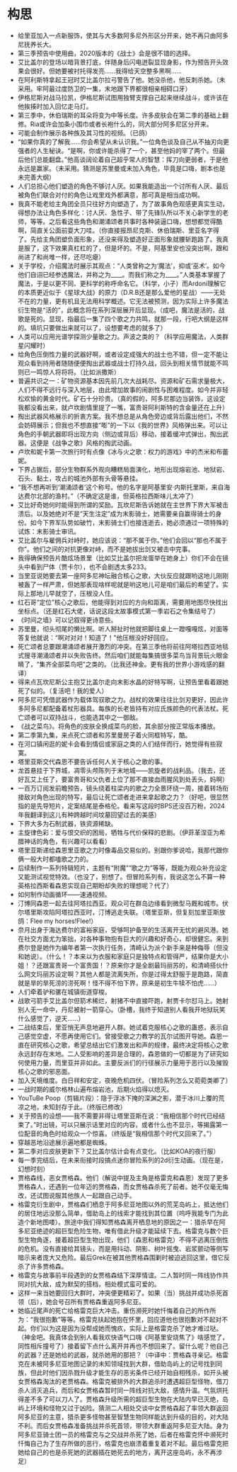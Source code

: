 # 构思

- 给里亚加入一点新服饰，使其与大多数阿多尼外形区分开来，她不再只由阿多尼抚养长大。
- 第三季预告中使用曲，2020版本的《战士》会是很不错的选择。
- 艾比盖尔的登场以暗背景打底，伴随身后闪电迸裂显现身影，作为预告开头效果会很好。但她要被衬托得发亮……我得给天空整多黑啊……
- 在阿利斯特拿起王冠时艾比盖尔拉弓警告了他。她没杀他，他反刺杀她。（未采用。牢阿最过度防卫的一集，末地跟下界都很相亲相碍口牙）
- 伊格尼斯对战马拉凯，伊格尼斯试图用独臂支撑自己起来继续战斗，或许该在他挨揍时加入回忆走马灯。
- 第三季中，休伯瑞斯的耳朵将变为中等长度。许多皮肤会在第二季的基础上翻修。Ria或许会加条小围巾或者长袍什么的，同大部分阿多尼区分开来。
- 可能会制作展示各种族及其习性的视频。（已鸽）
- “如果你真的了解我……你会希望从未认识我。”一位角色谈及自己从不抽刃向更强者的人生秘诀。“是啊，你或许能杀得了一个，甚至他妈的宰了两个。但最后他们总能翻盘。”他高谈阔论着自己超乎常人的智慧：挥刀向更弱者，于是他永远是赢家。（未采用。猜测是苏里曼或未加入角色，毕竟是口嗨，剧本也是未完善大纲）
- 人们总担心他们塑造的角色不够讨人厌。如果我能造出一个讨所有人厌、最后被角色们联合对付的角色让戏里戏外都满意，那可真是相当成功啊。
- 我真不能老给主角团全员只往好方向塑造了，为了故事角色观感更真实生动，得想办法让角色多样化：讨人厌、急性子、带了先锋队所以不关心新学生的老师，等等。之后看这些角色和潮涌颂者共事时各种装逼口嗨，想想都觉得酷啊，简直关公面前耍大刀哇。（你直接报昂尼克斯、休伯瑞斯、里亚名字得了。先给主角团塑负面形象，还没来得及塑造好正面形象就腰斩跑路了。我真是服了，这下效果真杠杠的了，但是坏的。不是，阿基里安也没突出啊，跟和尚进了和尚堆一样，还尽吃瘪）
- 关于学校，介绍魔法时展示其观点：“人类曾称之为‘魔法’，抑或‘巫术’。如今他们自诩已经参透魔法，并称之为____。而我们称之为____。”人类基本掌握了魔法，于是以更不同、更科学的称呼命名它。（科学，小子）而Ardoni理解它的本质更近似于《星球大战》的原力（D.R.B还是那么爱他的星战）——无处不在的力量，更有机且无法用科学概述。它无法被预测，因为实际上许多魔法衍生物是“活的”，此概念将在系列深层展开后显现。（成吧，魔法是活的，战歌是死的。显现，指最后一集了四个歌之力共鸣，就那一段，行吧大纲是这样的。填坑只要做出来就可以了，设想要考虑的就多了）
- 人类可以应用光谱学探测少量歌之力。声波之类的？（科学应用魔法，人类群星闪耀时）
- 给角色压倒性力量的武器好啊，或者设定成强大的战士也不错，但一定不能让观众看到持用者随随便便掏出武器或战士打持久战，回头到相关情节就能不鸣则已一鸣惊人将将将。（比如派撒斯）
- 普遍共识之一：矿物资源基本因先前几次大战耗尽。资源和矿石需求量极大，人们不得不远行与深入地层，由此增加故事的闹剧性与困难程度。如今并非轻松欢愉的黄金时代。矿石十分珍贵。（真的假的，阿多尼那边当装饰，这设定我都没看出来，就卢坎剧情里提了一嘴，富贵哥阿利斯特的含金量还在上升）
- 掏出武器风格展示的折衷方案。我不想总是从角色旁边或背后露出他们，不然会妨碍展示；但我也不想直接“嘭”的一下以《我的世界》风格弹出来。可以让角色的手朝武器即将出现方向（侧边或背后）移动，接着缓冲式弹出，掏出武器。这便是《战争之歌》风格的掏武动画。
- 卢坎和妮卡第一次旅行时有点像《冰与火之歌：权力的游戏》中的杰米和布蕾妮。
- 下界占据后，部分生物群系外观向糟糕局面演化，地形出现熔岩池、地狱岩、石头、黏土，攻占的城池外部有头骨等悬挂。
- “我不想再听到‘潮涌颂者’这个称号。他的名字是阿基里安·内斯托里斯，来自海达费尔北部的渔村。”（不确定这是谁，但英格拉西斯味儿太冲了）
- 艾比好奇她何时能得到所谓的奖励。瓦坎尼斯告诉她就在主世界下界大军被击溃后。以及她绝对不是“天生注定”成为末影骑士，她需要亲自赢得骑士的身份。如今下界军队势如破竹，末影骑士们也接连逝去，她必须通过一项特殊的试炼：末影骑士审讯。
- 艾比盖尔与雇佣兵对峙时，她应该说：“那不属于你。”他们会回以“那也不属于你”。他们之间的对抗更像对峙，而不是她拔出剑又被击中完事。
- 我得确保预告片酷炫场景里（比如艾比盖尔把龙蛋举在她身上）你们不会在镜头中看到尸体（贾卡尔），也不会剧透太多233。
- 当里亚说她要去第一座阿多尼神坛融合核心之歌，大伙反应就跟哟这地儿刚刚被轰了一样严肃，但她那表现啥样呢就是哟这地儿可是咱们最后的希望了。实际上那地儿早就空了，压根没人住。
- 红石哥“定位”核心之歌后，他能得到对应的方向和距离，需要用地图尽快找出坐标点。（还是红石大佬，话说这段太故事模式第一季岩石之令集结号了）
- 《时间之墙》可以记叙得更诗意些。
- 苏里曼，彻头彻尾的懒比啊。听人掰扯时他就把脚往桌上一蹬嘎嘎炫，对面等答复他就说：“啊对对对！知道了！”他压根没好好回应。
- 死亡颂者总要跟潮涌颂者展开激烈的冲突。在第三季他将前往阿塔拉西亚地毯式搜寻潮涌颂者并以失败告终。然后咱们就能每集搞很多菜鸟当背景玩火眼金睛了，“集齐全部菜鸟吧”之类的。（比我还神金。更有我的世界小游戏感的翻译）
- 得来点瓦坎尼斯公主抱艾比盖尔走向末影水晶的好特写啊，让预告里看着跟她死了似的。（复活吧！我的爱人）
- 阿多尼可凭借武器作为载体驾驭歌之力。战杖的效果往往比剑刃更好，因此许多阿多尼都配备着杖形器具。每族的长老皆持有对应氏族颜色的代表法杖。死亡颂者可以双持战斗，也能选其中之一御敌。
- 《战之菜鸟》。将角色的皮肤全换成菜鸟的脸，其余部分按正常版本播放。
- 第二季第九集，来点死亡颂者和苏里曼房子着火同框特写，酷。
- 在河口镇闲逛的妮卡会看到情侣或家庭之类的人们结伴而行，她觉得有些寂寞。
- 塔里亚斯交代森恩不要告诉任何人关于核心之歌的事。
- 龙首悬挂于下界城，凋零头颅陈列于末地城——凯旋者的战利品。（我去，还好瓦艾上任了，要富贵哥和父仇者上位了那不直接血雨腥风到处丢头，妈啊）
- 一百万订阅发前瞻预告，镜头绕着柱梁内的歌之力全景环绕一周，接着转场衔接敌对角色出现的特写，最后让死亡颂者走进来拿起歌之力？（好吧，很显然指的是先导短片，定案结尾是泰格伦。看来写这段时BPS还没百万粉，2024年我翻译到这儿有种跨越时间坟墓回望过去的美感）
- 下界大多为石制武器，铁资源稀缺。
- 主旋律色彩：爱与恨交织的困局，牺牲与代价保释的悲剧。（伊菲革涅亚为希腊神话的角色，有兴趣可以看看）
- 塔里亚斯递给森恩里亚歌之力时像毒品交易似的。别跟你爹说哈，我那代跟你俩一般大时都嗑歌之力的。
- 后续制作一系列特辑短片，主题有“附魔”“歌之力”等等，既能为观众补充设定又能测试视觉特效。（也没了，别想了。但冒险系列有，我说这怎么不算一种英格拉西斯看森恩实现自己期盼却失败的理想呢？代了）
- 如何制作动画循环——速通视频。
- 汀博同森恩一起去往阿塔拉西亚。观众可在群岛边缘看到微型马厩和城市。伏尔塔里斯攻陷阿塔拉西亚时，汀博逃走失联。（塔里亚斯，但复刻加里亚斯放鸽：Flee my horses!Flee!）
- 奈月出身于海达费尔的富裕家庭，受够呵护备至的生活离开无忧的避风港。她在社交方面尤为笨拙，对各种事物抱有巨大的兴趣和好奇心，却很健忘。来到费尔登是她作为编年者第一次执行任务，清崎认为派个新手来是种侮辱（但没和她说）。（什么！？本来以为衣服和家庭只是独特点和管得严，结果你是大小姐！？还跟富贵哥一个富贵国！？原来你才是全剧最玛丽苏的，和清崎搭伙什么网文玛丽苏设定啊？其他人都是流离失所，你是过得太舒服于是跑路，简直就是旱的旱死涝的涝死啊！怪不得不怕下界，原来是初生牛犊不怕虎……）
- 人们牵着驴和骡在城镇街道穿梭。
- 战歌弓箭手艾比盖尔但箭术稀烂，射猪不中直接吓跑，射贾卡尔怼马上。她射别人无一命中，丹尼被射一箭穿心。（卧槽，我终于知道别人看我开地狱玩笑什么感觉了，逆天……）
- 二战结束后，里亚悄无声息地避开人群。她试着克服核心之歌的蛊惑，表示自己感觉空虚，不愿再使用它们。曾接受歌之力教学的瓦尔试图开导她。森恩一直在研究核心之歌，希望总结出它们激发出和声的规律，最终决定将核心之歌永远封存在末地。二人受影响的差异是合理的，森恩做的一切都是为了研究如何使用力量，而里亚并非如此。主要反派们的行径展示力量用于恶行以及摧毁核心之歌的邪恶面。
- 加入天境维度。白日祥和安定，夜晚危机四伏。（冒险系列怎么又菀菀类卿了）
- 一战时期的威尔格林山遍布熔岩池，后期火焰得以熄灭。
- YouTuBe Poop（剪辑片段）：隐于浮冰下掩的深渊之影，潜于冰川上覆的荒凉之地，未知封存于此。（终版已修改）
- 关于预告的设想——我不需要非得让塔里亚斯在说：“我相信那个时代已经结束了。”时出镜，可以只展示话里对应的内容，或者什么也不显示，等揭露第一位配音的角色时给观众一个惊喜。（终版是“我相信那个时代又回来了。”）
- 穿越恶地沿途展示遍地都是蜘蛛。
- 第二季对应皮肤更新下？艾比盖尔估计会有点变化。（比如KOA的夜行服）
- 每一季完结后，在未来衔接时段搞点迷你冒险系列的2d衍生动画。（现在是，幻想时刻）
- 贾格森线，恶女贾格森。他们（解说中提及主角是格雷克和森恩）发现了更多贾格森人，还遇到一位年迈的贾格森，而女贾格森杀死了前者。她不仅毫无悔改，还试图说服其他族人一起跟自己动手。
- 格雷克衍生剧中，贾格森们栖息于阿多尼亚地图以外的荒芜岛屿上，抵达他们的居住地远没那么简单，借助岛上的线索才能找到其位置（呜呼我能专门为此造个新地图喽）。旅途中我们得知贾格森离开栖息地的原因之一：猎杀早在阿多尼亚绝迹的超巨型危险生物，唯有借此升级才能延续下去。格雷克与数个巨型生物角逐，接着超巨型生物出现，他们（森恩和格雷克）不得不逃离压倒性的危机。没有直接给其镜头，而是用抖动、阴影、树叶摇曳、岩浆颤动等侧写暗示来者庞大又危险。最后Grek在被其他贾格森围剿时被迫逃回这里，借它反杀了许多贾格森。
- 格雷克与故事前半段遇到的女贾格森结下深厚情谊。二人暂时同一阵线协作共同对抗大敌，成为默契的搭档，相处模式蛮可爱的。
- 这样一来当她要回归大群时，冲突便更精彩了。如果（当）挑战并成功杀死首领（后），她会号召所有贾格森重返阿多尼亚。
- 她临近尾声的死亡给格雷克巨大冲击。重伤濒死时她忏悔着自己的所作所为：“我很抱歉”等等。格雷克扶起她抱在怀里，回应道他也很抱歉对不起对不起。你们以为这是因为没帮成她而愧疚，实际上是格雷克杀了她才难过哒。（神金吧。我真体会到别人看我欢快语气口嗨《阿基里安烧焦了》啥感觉了，同性相斥撞号了）接着留下点什么离开并再也不想回来了。留什么呢？他自己的武器？还是她给的武器，就杀她用的那把？（中译中：贾格森寻亲记。格雷克在未被阿多尼亚地图记录的未知领域找到大群，借助岛屿上的记号找到同族，但此时他们因杀戮升级才能生存的恶劣条件已经开始自相残杀，如开头被女贾格森淘汰的老贾格森。格雷克被排外的大群追杀时遭遇超巨型怪物，借刀杀人消灭追兵，而后和女贾格森暂时同一阵线对抗大敌，感情升温。气氛烘托得差不多了可以刀人了。贾格森升级所需的超巨型生物在大陆内早已灭绝，岛屿上环境和怪物又过于凶险。猜测二人相处交谈中女贾格森起了率领大群返回阿多尼亚的主意，猎杀更多怪物甚至智慧生物同样能达到升级的目的，对大陆不利。而后女贾格森准备挑战并杀死首领，带领大群重返阿多尼亚大陆。身为阿多尼亚骑士团一员的格雷克与之交战并杀死了她，后者在格雷克怀中濒死时忏悔自己为了生存所做的恶行，格雷克也崩溃着重复着对不起。最后格雷克把她给自己的也是杀死她的武器插在她死去的地方，离开这座岛屿，永不再涉足）